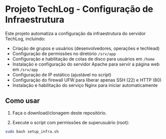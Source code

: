 # Projeto TechLog - Configuração de Infraestrutura

Este projeto automatiza a configuração da infraestrutura do servidor TechLog, incluindo:

- Criação de grupos e usuários (desenvolvedores, operações e techlead)
- Configuração de permissões no diretório `/srv/app`
- Configuração e habilitação de cotas de disco para usuários em `/home`
- Instalação e configuração do servidor Apache para servir a página web em `/srv/app`
- Configuração de IP estático (ajustável no script)
- Configuração do firewall UFW para liberar apenas SSH (22) e HTTP (80)
- Instalação e habilitação do serviço Nginx para iniciar automaticamente

## Como usar

1. Faça o download/clonagem deste repositório.

2. Execute o script com permissões de superusuário (root):

```bash
sudo bash setup_infra.sh

